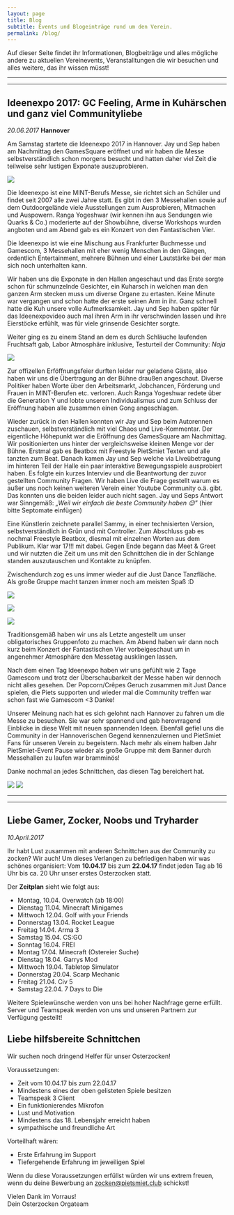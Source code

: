 ```yaml
---
layout: page
title: Blog
subtitle: Events und Blogeinträge rund um den Verein.
permalink: /blog/
---
```

Auf dieser Seite findet ihr Informationen, Blogbeiträge und alles mögliche andere zu aktuellen Vereinevents, Veranstalltungen die wir besuchen und alles weitere, das ihr wissen müsst! 

* * *
* * *

## Ideenexpo 2017: GC Feeling, Arme in Kuhärschen und ganz viel Communityliebe
*20.06.2017* **Hannover**

Am Samstag startete die Ideenexpo 2017 in Hannover. Jay und Sep haben am Nachmittag den GamesSquare eröffnet und wir haben die Messe selbstverständlich schon morgens besucht und hatten daher viel Zeit die teilweise sehr lustigen Exponate auszuprobieren.

![](http://i.imgur.com/gKbEi8f.jpg) 

Die Ideenexpo ist eine MINT-Berufs Messe, sie richtet sich an Schüler und findet seit 2007 alle zwei Jahre statt. 
Es gibt in den 3 Messehallen sowie auf dem Outdoorgelände viele Ausstellungen zum Ausprobieren, Mitmachen und Auspowern.
Ranga Yogeshwar (wir kennen ihn aus Sendungen wie Quarks & Co.) moderierte auf der Showbühne, diverse Workshops wurden angboten und am Abend gab es ein Konzert von den Fantastischen Vier.

Die Ideenexpo ist wie eine Mischung aus Frankfurter Buchmesse und Gamescom, 3 Messehallen mit eher wenig Menschen in den Gängen,  ordentlich Entertainment, mehrere Bühnen und einer Lautstärke bei der man sich noch unterhalten kann.

Wir haben uns die Exponate in den Hallen angeschaut und das Erste sorgte schon für schmunzelnde Gesichter, ein Kuharsch in welchen man den ganzen Arm stecken muss um diverse Organe zu ertasten. Keine Minute war vergangen und schon hatte der erste seinen Arm in ihr. Ganz schnell hatte die Kuh unsere volle Aufmerksamkeit. Jay und Sep haben später für das Ideenexpovideo auch mal ihren Arm in ihr verschwinden lassen und ihre Eierstöcke erfühlt, was für viele grinsende Gesichter sorgte.

Weiter ging es zu einem Stand an dem es durch Schläuche laufenden Fruchtsaft gab, Labor Atmosphäre inklusive, Testurteil der Community: *Naja*

![](http://i.imgur.com/xgOsv1h.jpg)

Zur offizellen Erföffnungsfeier durften leider nur geladene Gäste, also haben wir uns die Übertragung an der Bühne draußen angeschaut.
Diverse Politiker haben Worte über den Arbeitsmarkt, Jobchancen, Förderung und Frauen in MINT-Berufen etc. verloren.
Auch Ranga Yogeshwar redete über die Generation Y und lobte unseren Individualismus und zum Schluss der Eröffnung haben alle zusammen einen Gong angeschlagen.
 
Wieder zurück in den Hallen konnten wir Jay und Sep beim Autorennen zuschauen, selbstverständlich mit viel Chaos und Live-Kommentar.
Der eigentliche Höhepunkt war die Eröffnung des GamesSquare am Nachmittag. Wir positionierten uns hinter der vergleichsweise kleinen Menge vor der Bühne. Erstmal gab es Beatbox mit Freestyle PietSmiet Texten und alle tanzten zum Beat. Danach kamen Jay und Sep welche via Liveübetragung im hinteren Teil der Halle ein paar interaktive Bewegungsspiele ausprobiert haben. Es folgte ein kurzes Interviev und die Beantwortung der zuvor gestellten Community Fragen. Wir haben Live die Frage gestellt warum es außer uns noch keinen weiteren Verein einer Youtube Community o.ä. gibt. Das konnten uns die beiden leider auch nicht sagen. Jay und Seps Antwort war Sinngemäß: *„Weil wir einfach die beste Community haben 😊"*
(hier bitte Septomate einfügen) 

Eine Künstlerin zeichnete parallel Sammy, in einer technisierten Version, selbstverständlich in Grün und mit Controller. 
Zum Abschluss gab es nochmal Freestyle Beatbox, diesmal mit einzelnen Worten aus dem Publikum. Klar war 17!!! mit dabei.
Gegen Ende begann das Meet & Greet und wir nutzten die Zeit um uns mit den Schnittchen die in der Schlange standen auszutauschen und Kontakte zu knüpfen.

Zwischendurch zog es uns immer wieder auf die Just Dance Tanzfläche. Als große Gruppe macht tanzen immer noch am meisten Spaß :D

![](http://i.imgur.com/o7iBG5J.jpg)

![](http://i.imgur.com/8R1VXt5.jpg)

![](http://i.imgur.com/91djcDU.jpg)

Traditionsgemäß haben wir uns als Letzte angestellt um unser obligatorisches Gruppenfoto zu machen.
Am Abend haben wir dann noch kurz beim Konzert der Fantastischen Vier vorbeigeschaut um in angenehmer Atmosphäre den Messetag ausklingen lassen.

Nach dem einen Tag Ideenexpo haben wir uns gefühlt wie 2 Tage Gamescom und trotz der Überschaubarkeit der Messe haben wir dennoch nicht alles gesehen. 
Der Popcorn/Crêpes Geruch zusammen mit Just Dance spielen, die Piets supporten und wieder mal die Community treffen war schon fast wie Gamescom <3 Danke!

Unserer Meinung nach hat es sich gelohnt nach Hannover zu fahren um die Messe zu besuchen. Sie war sehr spannend und gab herovrragend Einblicke in diese Welt mit neuen spannenden Ideen.  Ebenfall gefiel uns die Community in der Hannoverischen Gegend kennenzulernen und PietSmiet Fans für unseren Verein zu begeistern. Nach mehr als einem halben Jahr PietSmiet-Event Pause wieder als große Gruppe mit dem Banner durch Messehallen zu laufen war bramminös! 

Danke nochmal an jedes Schnittchen, das diesen Tag bereichert hat. 

![](http://i.imgur.com/aSYBiIS.jpg)
![](http://i.imgur.com/aSYBiIS.jpg)

* * *
* * *
## Liebe Gamer, Zocker, Noobs und Tryharder
*10.April.2017*

Ihr habt Lust zusammen mit anderen Schnittchen aus der Community zu zocken? Wir auch!
Um dieses Verlangen zu befriedigen haben wir was schönes organisiert:
Vom **10.04.17** bis zum **22.04.17** findet jeden Tag ab 16 Uhr bis ca. 20 Uhr unser erstes Osterzocken statt.

Der **Zeitplan** sieht wie folgt aus:

- Montag, 10.04. Overwatch (ab 18:00)
- Dienstag 11.04. Minecraft Minigames
- Mittwoch 12.04. Golf with your Friends
- Donnerstag 13.04. Rocket League
- Freitag 14.04. Arma 3
- Samstag 15.04. CS:GO
- Sonntag 16.04. FREI
- Montag 17.04. Minecraft (Ostereier Suche)
- Dienstag 18.04. Garrys Mod
- Mittwoch 19.04. Tabletop Simulator
- Donnerstag 20.04. Scarp Mechanic
- Freitag 21.04. Civ 5
- Samstag 22.04. 7 Days to Die

Weitere Spielewünsche werden von uns bei hoher Nachfrage gerne erfüllt.<br>
Server und Teamspeak werden von uns und unseren Partnern zur Verfügung gestellt!

## Liebe hilfsbereite Schnittchen
Wir suchen noch dringend Helfer für unser Osterzocken!

Voraussetzungen:

- Zeit vom 10.04.17 bis zum 22.04.17
- Mindestens eines der oben gelisteten Spiele besitzen
- Teamspeak 3 Client
- Ein funktionierendes Mikrofon
- Lust und Motivation
- Mindestens das 18. Lebensjahr erreicht haben
- sympathische und freundliche Art

Vorteilhaft wären:

- Erste Erfahrung im Support
- Tiefergehende Erfahrung im jeweiligen Spiel

Wenn du diese Voraussetzungen erfüllst würden wir uns extrem freuen, wenn du deine Bewerbung an <a href="mailto:zocken@pietsmiet.club">zocken@pietsmiet.club<a/> schickst!

Vielen Dank im Vorraus!<br>
Dein Osterzocken Orgateam
